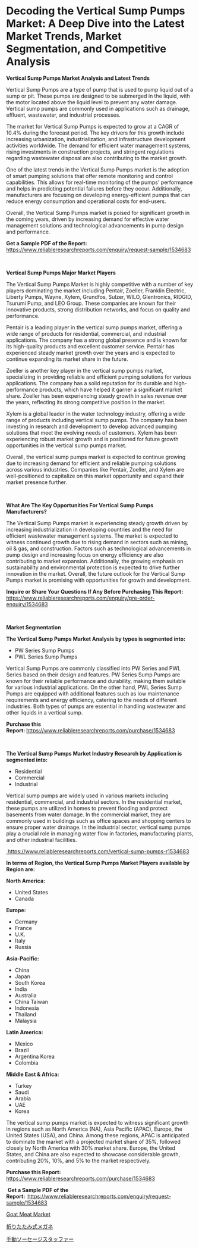 <p><h1>Decoding the Vertical Sump Pumps Market: A Deep Dive into the Latest Market Trends, Market Segmentation, and Competitive Analysis</h1></p><p><strong>Vertical Sump Pumps Market Analysis and Latest Trends</strong></p>
<p><p>Vertical Sump Pumps are a type of pump that is used to pump liquid out of a sump or pit. These pumps are designed to be submerged in the liquid, with the motor located above the liquid level to prevent any water damage. Vertical sump pumps are commonly used in applications such as drainage, effluent, wastewater, and industrial processes.</p><p>The market for Vertical Sump Pumps is expected to grow at a CAGR of 10.4% during the forecast period. The key drivers for this growth include increasing urbanization, industrialization, and infrastructure development activities worldwide. The demand for efficient water management systems, rising investments in construction projects, and stringent regulations regarding wastewater disposal are also contributing to the market growth.</p><p>One of the latest trends in the Vertical Sump Pumps market is the adoption of smart pumping solutions that offer remote monitoring and control capabilities. This allows for real-time monitoring of the pumps' performance and helps in predicting potential failures before they occur. Additionally, manufacturers are focusing on developing energy-efficient pumps that can reduce energy consumption and operational costs for end-users.</p><p>Overall, the Vertical Sump Pumps market is poised for significant growth in the coming years, driven by increasing demand for effective water management solutions and technological advancements in pump design and performance.</p></p>
<p><strong>Get a Sample PDF of the Report:&nbsp;</strong> <a href="https://www.reliableresearchreports.com/enquiry/request-sample/1534683">https://www.reliableresearchreports.com/enquiry/request-sample/1534683</a></p>
<p>&nbsp;</p>
<p><strong>Vertical Sump Pumps Major Market Players</strong></p>
<p><p>The Vertical Sump Pumps Market is highly competitive with a number of key players dominating the market including Pentair, Zoeller, Franklin Electric, Liberty Pumps, Wayne, Xylem, Grundfos, Sulzer, WILO, Glentronics, RIDGID, Tsurumi Pump, and LEO Group. These companies are known for their innovative products, strong distribution networks, and focus on quality and performance.</p><p>Pentair is a leading player in the vertical sump pumps market, offering a wide range of products for residential, commercial, and industrial applications. The company has a strong global presence and is known for its high-quality products and excellent customer service. Pentair has experienced steady market growth over the years and is expected to continue expanding its market share in the future.</p><p>Zoeller is another key player in the vertical sump pumps market, specializing in providing reliable and efficient pumping solutions for various applications. The company has a solid reputation for its durable and high-performance products, which have helped it garner a significant market share. Zoeller has been experiencing steady growth in sales revenue over the years, reflecting its strong competitive position in the market.</p><p>Xylem is a global leader in the water technology industry, offering a wide range of products including vertical sump pumps. The company has been investing in research and development to develop advanced pumping solutions that meet the evolving needs of customers. Xylem has been experiencing robust market growth and is positioned for future growth opportunities in the vertical sump pumps market.</p><p>Overall, the vertical sump pumps market is expected to continue growing due to increasing demand for efficient and reliable pumping solutions across various industries. Companies like Pentair, Zoeller, and Xylem are well-positioned to capitalize on this market opportunity and expand their market presence further.</p></p>
<p>&nbsp;</p>
<p><strong>What Are The Key Opportunities For Vertical Sump Pumps Manufacturers?</strong></p>
<p><p>The Vertical Sump Pumps market is experiencing steady growth driven by increasing industrialization in developing countries and the need for efficient wastewater management systems. The market is expected to witness continued growth due to rising demand in sectors such as mining, oil & gas, and construction. Factors such as technological advancements in pump design and increasing focus on energy efficiency are also contributing to market expansion. Additionally, the growing emphasis on sustainability and environmental protection is expected to drive further innovation in the market. Overall, the future outlook for the Vertical Sump Pumps market is promising with opportunities for growth and development.</p></p>
<p><strong>Inquire or Share Your Questions If Any Before Purchasing This Report:</strong> <a href="https://www.reliableresearchreports.com/enquiry/pre-order-enquiry/1534683">https://www.reliableresearchreports.com/enquiry/pre-order-enquiry/1534683</a></p>
<p>&nbsp;</p>
<p><strong>Market Segmentation</strong></p>
<p><strong>The Vertical Sump Pumps Market Analysis by types is segmented into:</strong></p>
<p><ul><li>PW Series Sump Pumps</li><li>PWL Series Sump Pumps</li></ul></p>
<p><p>Vertical Sump Pumps are commonly classified into PW Series and PWL Series based on their design and features. PW Series Sump Pumps are known for their reliable performance and durability, making them suitable for various industrial applications. On the other hand, PWL Series Sump Pumps are equipped with additional features such as low maintenance requirements and energy efficiency, catering to the needs of different industries. Both types of pumps are essential in handling wastewater and other liquids in a vertical sump.</p></p>
<p><strong>Purchase this Report:&nbsp;</strong><a href="https://www.reliableresearchreports.com/purchase/1534683">https://www.reliableresearchreports.com/purchase/1534683</a></p>
<p>&nbsp;</p>
<p><strong>The Vertical Sump Pumps Market Industry Research by Application is segmented into:</strong></p>
<p><ul><li>Residential</li><li>Commercial</li><li>Industrial</li></ul></p>
<p><p>Vertical sump pumps are widely used in various markets including residential, commercial, and industrial sectors. In the residential market, these pumps are utilized in homes to prevent flooding and protect basements from water damage. In the commercial market, they are commonly used in buildings such as office spaces and shopping centers to ensure proper water drainage. In the industrial sector, vertical sump pumps play a crucial role in managing water flow in factories, manufacturing plants, and other industrial facilities.</p></p>
<p><a href="https://www.reliableresearchreports.com/vertical-sump-pumps-r1534683">&nbsp;https://www.reliableresearchreports.com/vertical-sump-pumps-r1534683</a></p>
<p><strong>In terms of Region, the Vertical Sump Pumps Market Players available by Region are:</strong></p>
<p>
    <p> <strong> North America: </strong>
        <ul>
            <li>United States</li>
            <li>Canada</li>
        </ul>
        </p> 
    <p> <strong> Europe: </strong>
        <ul>
            <li>Germany</li>
            <li>France</li>
            <li>U.K.</li>
            <li>Italy</li>
            <li>Russia</li>
        </ul>
        </p> 
    <p> <strong> Asia-Pacific: </strong>
        <ul>
            <li>China</li>
            <li>Japan</li>
            <li>South Korea</li>
            <li>India</li>
            <li>Australia</li>
            <li>China Taiwan</li>
            <li>Indonesia</li>
            <li>Thailand</li>
            <li>Malaysia</li>
        </ul>
        </p> 
    <p> <strong> Latin America: </strong>
        <ul>
            <li>Mexico</li>
            <li>Brazil</li>
            <li>Argentina Korea</li>
            <li>Colombia</li>
        </ul>
        </p> 
    <p> <strong> Middle East & Africa: </strong>
        <ul>
            <li>Turkey</li>
            <li>Saudi</li>
            <li>Arabia</li>
            <li>UAE</li>
            <li>Korea</li>
        </ul>
    </p>
    </p>
<p><p>The vertical sump pumps market is expected to witness significant growth in regions such as North America (NA), Asia Pacific (APAC), Europe, the United States (USA), and China. Among these regions, APAC is anticipated to dominate the market with a projected market share of 35%, followed closely by North America with 30% market share. Europe, the United States, and China are also expected to showcase considerable growth, contributing 20%, 10%, and 5% to the market respectively.</p></p>
<p><strong>Purchase this Report: </strong><a href="https://www.reliableresearchreports.com/purchase/1534683">https://www.reliableresearchreports.com/purchase/1534683</a></p>
<p>&nbsp;<strong>Get a Sample PDF of the Report:&nbsp;&nbsp;</strong><a href="https://www.reliableresearchreports.com/enquiry/request-sample/1534683">https://www.reliableresearchreports.com/enquiry/request-sample/1534683</a></p>
<p><strong></strong></p>
<p><p><a href="https://florentine-yuzu-f42.notion.site/Goat-Meat-Market-Focuses-on-Market-Share-Size-and-Projected-Forecast-Till-2031-741baad63aa044b8b9289a6f586e8f7c">Goat Meat Market</a></p><p><a href="https://medium.com/@nicholas.ellison0076890/%E6%8A%98%E3%82%8A%E7%95%B3%E3%81%BF%E5%BC%8F%E3%83%A1%E3%82%AC%E3%83%8D%E5%B8%82%E5%A0%B4%E3%81%AE%E5%88%86%E6%9E%90-%E3%82%B0%E3%83%AD%E3%83%BC%E3%83%90%E3%83%AB%E7%94%A3%E6%A5%AD%E3%81%AE%E8%A6%8B%E9%80%9A%E3%81%97%E3%81%A8%E4%BA%88%E6%B8%AC-2024%E5%B9%B4%E3%81%8B%E3%82%892031%E5%B9%B4%E3%81%BE%E3%81%A7-e70b32aa0d27">折りたたみ式メガネ</a></p><p><a href="https://medium.com/@logaolloway76845/%E3%83%9E%E3%83%8B%E3%83%A5%E3%82%A2%E3%83%AB%E3%82%BD%E3%83%BC%E3%82%BB%E3%83%BC%E3%82%B8%E3%82%B9%E3%82%BF%E3%83%83%E3%83%95%E3%82%A1%E3%83%BC%E3%83%9E%E3%83%BC%E3%82%B1%E3%83%83%E3%83%88%E3%81%AE%E5%88%86%E6%9E%90-%E3%82%B0%E3%83%AD%E3%83%BC%E3%83%90%E3%83%AB%E7%94%A3%E6%A5%AD%E5%B1%95%E6%9C%9B%E3%81%A8%E4%BA%88%E6%B8%AC-2024%E5%B9%B4%E3%81%8B%E3%82%892031%E5%B9%B4-6b1d34180dd7">手動ソーセージスタッファー</a></p></p>